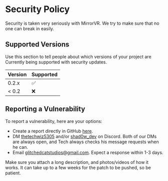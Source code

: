 # Security Policy
Security is taken very seriously with MirrorVR. We try to make sure that no one can break in easily.

## Supported Versions

Use this section to tell people about which versions of your project are
Currently being supported with security updates.

| Version | Supported          |
| ------- | ------------------ |
| 0.2.x  | :white_check_mark: |
| < 0.2   | :x:                |

## Reporting a Vulnerability

To report a vulnerability, here are your options:
- Create a report directly in GitHub [here](https://github.com/MirrorVR/MirrorVR/security/advisories/new).
- DM [thetechwiz5305](https://discord.com/users/796829200962814023) and/or [shad0w_dev](https://discord.com/users/699152711374864454) on Discord. Both of our DMs are always open, and Tech always checks his message requests when he can.
- Email [glitchedcatstudios@gmail.com](mailto:glitchedcatstudios@gmail.com). Expect a response within 1-3 days.

Make sure you attach a long description, and photos/videos of how it works. It can take up to a few weeks for the patch to be pushed, so be patient.
